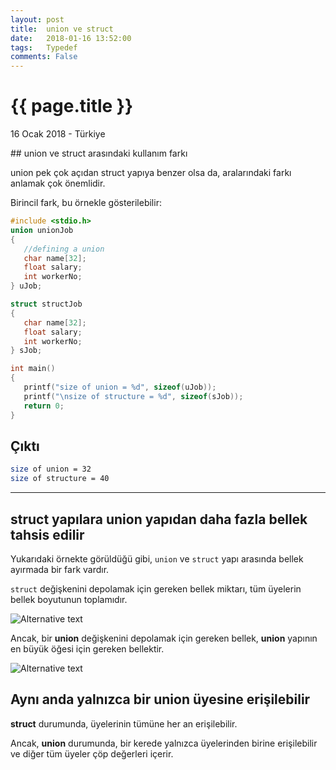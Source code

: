 ```yaml
---
layout: post
title:  union ve struct
date:   2018-01-16 13:52:00
tags:   Typedef
comments: False
---
```


{{ page.title }}
================

<p class="meta">16 Ocak 2018 - Türkiye</p>
## union ve struct arasındaki kullanım farkı

union pek çok açıdan struct yapıya benzer olsa da, aralarındaki farkı anlamak çok önemlidir.

Birincil fark, bu örnekle gösterilebilir:


~~~c
#include <stdio.h>
union unionJob
{
   //defining a union
   char name[32];
   float salary;
   int workerNo;
} uJob;

struct structJob
{
   char name[32];
   float salary;
   int workerNo;
} sJob;

int main()
{
   printf("size of union = %d", sizeof(uJob));
   printf("\nsize of structure = %d", sizeof(sJob));
   return 0;
}
~~~

## Çıktı
~~~bash
size of union = 32
size of structure = 40
~~~

***

##

## struct yapılara union yapıdan daha fazla bellek tahsis edilir

Yukarıdaki örnekte görüldüğü gibi, ```union``` ve ```struct``` yapı arasında bellek ayırmada bir fark vardır.

```struct``` değişkenini depolamak için gereken bellek miktarı, tüm üyelerin bellek boyutunun toplamıdır.

![Alternative text](/images/C-structure-memory-allocation.jpg "struct değişkeni belleği")

Ancak, bir **union** değişkenini depolamak için gereken bellek, **union** yapının en büyük öğesi için gereken bellektir.


![Alternative text](/images/memory-allocation-union.jpg "union değişkeni belleği")

## Aynı anda yalnızca bir union üyesine erişilebilir

**struct** durumunda, üyelerinin tümüne her an erişilebilir.

Ancak, **union** durumunda, bir kerede yalnızca üyelerinden birine erişilebilir ve diğer tüm üyeler çöp değerleri içerir.


